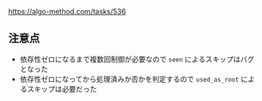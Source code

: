 https://algo-method.com/tasks/536

## 注意点
- 依存性ゼロになるまで複数回制御が必要なので `seen` によるスキップはバグとなった
- 依存性ゼロになってから処理済みか否かを判定するので `used_as_root` によるスキップは必要だった

